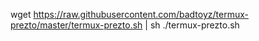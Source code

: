 wget https://raw.githubusercontent.com/badtoyz/termux-prezto/master/termux-prezto.sh | sh ./termux-prezto.sh
